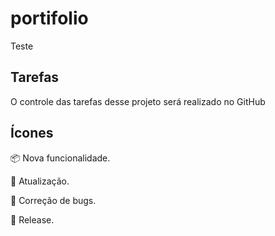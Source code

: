# portifolio
Teste

## Tarefas

O controle das tarefas desse projeto será realizado no GitHub

## Ícones

:package: Nova funcionalidade.

:arrows_counterclockwise: Atualização.

:bug: Correção de bugs.

:checkered_flag: Release.

